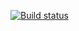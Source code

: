 [![Build status](https://ci.appveyor.com/api/projects/status/hmypt5ku646mx27r?svg=true)](https://ci.appveyor.com/project/777Pin777/testcardorder)